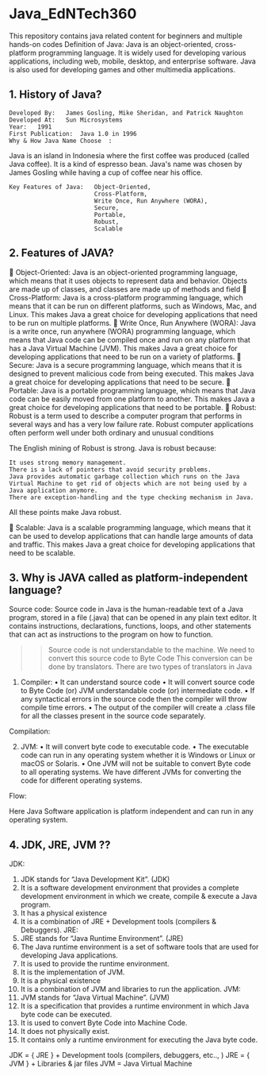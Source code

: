 # Java_EdNTech360
This repository contains java related content for beginners and multiple hands-on codes
Definition of Java:
Java is an object-oriented, cross-platform programming language. It is widely used for developing various applications, including web, mobile, desktop, and enterprise software. Java is also used for developing games and other multimedia applications.

## 1.	History of Java?

	Developed By:	James Gosling, Mike Sheridan, and Patrick Naughton
	Developed At: 	Sun Microsystems 
	Year:	1991
	First Publication:	Java 1.0 in 1996
	Why & How Java Name Choose	: 
Java is an island in Indonesia where the first coffee was produced (called Java      coffee). It is a kind of espresso bean. Java's name was chosen by James Gosling while having a cup of coffee near his office.	
								
	Key Features of Java:	Object-Oriented,
							Cross-Platform,
							Write Once, Run Anywhere (WORA),
							Secure,
							Portable,
							Robust,
							Scalable
									
## 2.	Features of JAVA?

	Object-Oriented:  Java is an object-oriented programming language, which means that it uses objects to represent data and behavior. Objects are made up of classes, and classes are made up of methods and field
	Cross-Platform: Java is a cross-platform programming language, which means that it can be run on different platforms, such as Windows, Mac, and Linux. This makes Java a great choice for developing applications that need to be run on multiple platforms.
	 Write Once, Run Anywhere (WORA): Java is a write once, run anywhere (WORA) programming language, which means that Java code can be compiled once and run on any platform that has a Java Virtual Machine (JVM). This makes Java a great choice for developing applications that need to be run on a variety of platforms.
	Secure: Java is a secure programming language, which means that it is designed to prevent malicious code from being executed. This makes Java a great choice for developing applications that need to be secure.
	Portable: Java is a portable programming language, which means that Java code can be easily moved from one platform to another. This makes Java a great choice for developing applications that need to be portable.
	Robust: Robust is a term used to describe a computer program that performs in several ways and has a very low failure rate. Robust computer applications often perform well under both ordinary and unusual conditions
	
The English mining of Robust is strong. Java is robust because:

 	It uses strong memory management.
 	There is a lack of pointers that avoid security problems.
 	Java provides automatic garbage collection which runs on the Java Virtual Machine to get rid of objects which are not being used by a Java application anymore.
 	There are exception-handling and the type checking mechanism in Java. 

All these points make Java robust.

	Scalable: Java is a scalable programming language, which means that it can be used to develop applications that can handle large amounts of data and traffic. This makes Java a great choice for developing applications that need to be scalable.

## 3.	Why is JAVA called as platform-independent language?
	
Source code: Source code in Java is the human-readable text of a Java program, stored in a file (.java) that can be opened in any plain text editor. It contains instructions, declarations, functions, loops, and other statements that can act as instructions to the program on how to function.

>> Source code is not understandable to the machine.
>> We need to convert this source code to Byte Code
>> This conversion can be done by translators.
>> There are two types of translators in Java 
1.	Compiler: 
•	It can understand source code
•	It will convert source code to Byte Code (or) JVM understandable code (or) intermediate code.
•	If any syntactical errors in the source code then the compiler will throw compile time errors.
•	The output of the compiler will create a .class file for all the classes present in the source code separately. 

Compilation:  						

2.	JVM:
•	It will convert byte code to executable code.
•	The executable code can run in any operating system whether it is Windows or Linux or macOS or Solaris.
•	One JVM will not be suitable to convert Byte code to all operating systems. We have different JVMs for converting the code for different operating systems.

Flow:


Here Java Software application is platform independent and can run in any operating system.

## 4.	JDK, JRE, JVM ??

JDK:

1)	JDK stands for “Java Development Kit”. (JDK)
2)	It is a software development environment that provides a complete development environment in which we create, compile & execute a Java program.
3)	It has a physical existence
4)	It is a combination of JRE + Development tools (compilers & Debuggers).
JRE:
1)	JRE stands for “Java Runtime Environment”. (JRE)
2)	The Java runtime environment is a set of software tools that are used for developing Java applications. 
3)	It is used to provide the runtime environment. 
4)	It is the implementation of JVM. 
5)	It is a physical existence
6)	It is a combination of JVM and libraries to run the application. 
JVM: 
1)	JVM stands for “Java Virtual Machine”. (JVM)
2)	It is a specification that provides a runtime environment in which Java byte code can be executed. 
3)	It is used to convert Byte Code into Machine Code. 
4)	It does not physically exist. 
5)	It contains only a runtime environment for executing the Java byte code.

JDK = { JRE } + Development tools (compilers, debuggers, etc.., ) 
JRE = { JVM } + Libraries & jar files
JVM = Java Virtual Machine
	
 
                    

